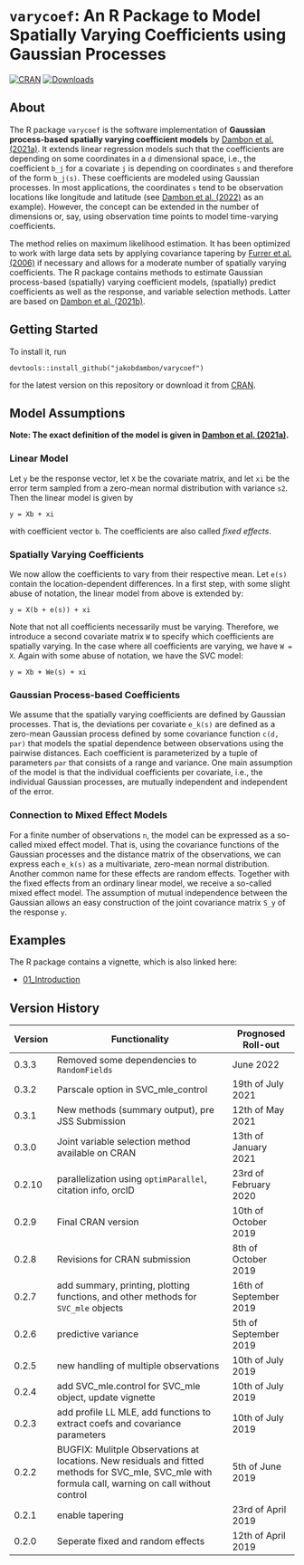 # `varycoef`: An R Package to Model Spatially Varying Coefficients using Gaussian Processes

[![CRAN](http://www.r-pkg.org/badges/version/varycoef?color=blue)](http://cran.rstudio.com/package=varycoef) [![Downloads](http://cranlogs.r-pkg.org/badges/grand-total/varycoef?color=green)](http://www.r-pkg.org/pkg/varycoef)

## About

The R package `varycoef` is the software implementation of **Gaussian process-based spatially varying coefficient models** by [Dambon et al. (2021a)](https://www.sciencedirect.com/science/article/pii/S2211675320300646). It extends linear regression models such that the coefficients are depending on some coordinates in a `d` dimensional space, i.e., the coefficient `b_j` for a covariate `j` is depending on coordinates `s` and therefore of the form `b_j(s)`. These coefficients are modeled using Gaussian processes. In most applications, the coordinates `s` tend to be observation locations like longitude and latitude (see [Dambon et al. (2022)](https://sjes.springeropen.com/articles/10.1186/s41937-021-00080-2) as an example). However, the concept can be extended in the number of dimensions or, say, using observation time points to model time-varying coefficients.

The method relies on maximum likelihood estimation. It has been optimized to work with large data sets by applying covariance tapering by [Furrer et al. (2006)](https://www.jstor.org/stable/27594195) if necessary and allows for a moderate number of spatially varying coefficients. The R package contains methods to estimate Gaussian process-based (spatially) varying coefficient models, (spatially) predict coefficients as well as the response, and variable selection methods. Latter are based on [Dambon et al. (2021b)](https://arxiv.org/abs/2101.01932).

## Getting Started

To install it, run

```
devtools::install_github("jakobdambon/varycoef")
```

for the latest version on this repository or download it from [CRAN](https://cran.r-project.org/web/packages/varycoef/index.html).

## Model Assumptions

**Note: The exact definition of the model is given in [Dambon et al. (2021a)](https://www.sciencedirect.com/science/article/pii/S2211675320300646).**

### Linear Model

Let `y` be the response vector, let `X` be the covariate matrix, and let `xi` be the error term sampled from a zero-mean normal distribution with variance `s2`. Then the linear model is given by

```
y = Xb + xi
```

with coefficient vector `b`. The coefficients are also called *fixed effects*.

### Spatially Varying Coefficients

We now allow the coefficients to vary from their respective mean. Let `e(s)` contain the location-dependent differences. In a first step, with some slight abuse of notation, the linear model from above is extended by:

```
y = X(b + e(s)) + xi
```

Note that not all coefficients necessarily must be varying. Therefore, we introduce a second covariate matrix `W` to specify which coefficients are spatially varying. In the case where all coefficients are varying, we have `W = X`. Again with some abuse of notation, we have the SVC model:

```
y = Xb + We(s) + xi
```

### Gaussian Process-based Coefficients

We assume that the spatially varying coefficients are defined by Gaussian processes. That is, the deviations per covariate `e_k(s)` are defined as a zero-mean Gaussian process defined by some covariance function `c(d, par)` that models the spatial dependence between observations using the pairwise distances. Each coefficient is parameterized by a tuple of parameters `par` that consists of a range and variance. One main assumption of the model is that the individual coefficients per covariate, i.e., the individual Gaussian processes, are mutually independent and independent of the error.

### Connection to Mixed Effect Models

For a finite number of observations `n`, the model can be expressed as a so-called mixed effect model. That is, using the covariance functions of the Gaussian processes and the distance matrix of the observations, we can express each `e_k(s)` as a multivariate, zero-mean normal distribution. Another common name for these effects are random effects. Together with the fixed effects from an ordinary linear model, we receive a  so-called mixed effect model. The assumption of mutual independence between the Gaussian allows an easy construction of the joint covariance matrix `S_y` of the response `y`. 

## Examples

The R package contains a vignette, which is also linked here: 

- [01_Introduction](https://github.com/jakobdambon/varycoef/examples/01_Introduction.html)


## Version History

| Version | Functionality                                                                                                                                        | Prognosed Roll-out     |
|----------------------|---------------------------------|-----------------|
| 0.3.3   | Removed some dependencies to `RandomFields`                                                                                                          | June 2022              |
| 0.3.2   | Parscale option in SVC_mle_control                                                                                                                   | 19th of July 2021      |
| 0.3.1   | New methods (summary output), pre JSS Submission                                                                                                     | 12th of May 2021       |
| 0.3.0   | Joint variable selection method available on CRAN                                                                                                    | 13th of January 2021   |
| 0.2.10  | parallelization using `optimParallel`, citation info, orcID                                                                                          | 23rd of February 2020  |
| 0.2.9   | Final CRAN version                                                                                                                                   | 10th of October 2019   |
| 0.2.8   | Revisions for CRAN submission                                                                                                                        | 8th of October 2019    |
| 0.2.7   | add summary, printing, plotting functions, and other methods for `SVC_mle` objects                                                                   | 16th of September 2019 |
| 0.2.6   | predictive variance                                                                                                                                  | 5th of September 2019  |
| 0.2.5   | new handling of multiple observations                                                                                                                | 10th of July 2019      |
| 0.2.4   | add SVC_mle.control for SVC_mle object, update vignette                                                                                              | 10th of July 2019      |
| 0.2.3   | add profile LL MLE, add functions to extract coefs and covariance parameters                                                                         | 10th of July 2019      |
| 0.2.2   | BUGFIX: Mulitple Observations at locations. New residuals and fitted methods for SVC_mle, SVC_mle with formula call, warning on call without control | 5th of June 2019       |
| 0.2.1   | enable tapering                                                                                                                                      | 23rd of April 2019     |
| 0.2.0   | Seperate fixed and random effects                                                                                                                    | 12th of April 2019     |
